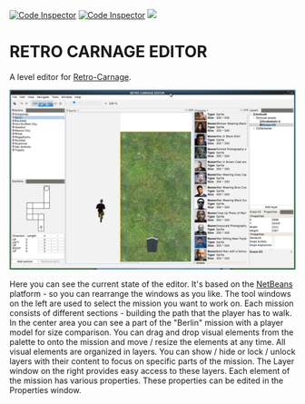 [![Code Inspector](https://api.codiga.io/project/22758/score/svg)](https://app.codiga.io/project/22758/dashboard) [![Code Inspector](https://api.codiga.io/project/22758/status/svg)](https://app.codiga.io/project/22758/dashboard) [![](https://tokei.rs/b1/github/huddeldaddel/retro-carnage-editor)](https://github.com/huddeldaddel/retro-carnage-editor)


# RETRO CARNAGE EDITOR

A level editor for [Retro-Carnage](https://github.com/huddeldaddel/retro-carnage).

![Screenshot 1](docs/screenshot-4.png "Screenshot 1")

Here you can see the current state of the editor. It's based on the [NetBeans](https://netbeans.apache.org/) platform - so you can rearrange the windows as you like. 
The tool windows on the left are used to select the mission you want to work on. Each mission consists of different sections - building the path that the player has to walk.
In the center area you can see a part of the "Berlin" mission with a player model for size comparison. You can drag and drop visual elements from the palette to onto the mission and move / resize the elements at any time.
All visual elements are organized in layers. You can show / hide or lock / unlock layers with their content to focus on specific parts of the mission. The Layer window on the right provides easy access to these layers.
Each element of the mission has various properties. These properties can be edited in the Properties window.
